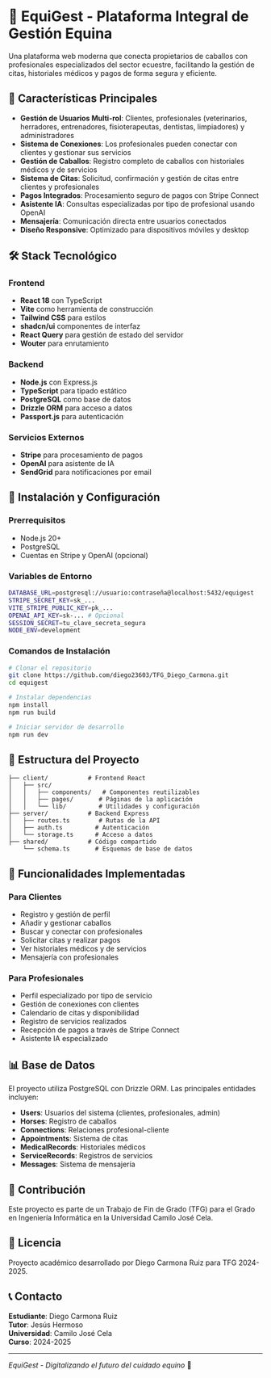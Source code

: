 # 🐎 EquiGest - Plataforma Integral de Gestión Equina

Una plataforma web moderna que conecta propietarios de caballos con profesionales especializados del sector ecuestre, facilitando la gestión de citas, historiales médicos y pagos de forma segura y eficiente.

## 🌟 Características Principales

- **Gestión de Usuarios Multi-rol**: Clientes, profesionales (veterinarios, herradores, entrenadores, fisioterapeutas, dentistas, limpiadores) y administradores
- **Sistema de Conexiones**: Los profesionales pueden conectar con clientes y gestionar sus servicios
- **Gestión de Caballos**: Registro completo de caballos con historiales médicos y de servicios
- **Sistema de Citas**: Solicitud, confirmación y gestión de citas entre clientes y profesionales
- **Pagos Integrados**: Procesamiento seguro de pagos con Stripe Connect
- **Asistente IA**: Consultas especializadas por tipo de profesional usando OpenAI
- **Mensajería**: Comunicación directa entre usuarios conectados
- **Diseño Responsive**: Optimizado para dispositivos móviles y desktop

## 🛠️ Stack Tecnológico

### Frontend
- **React 18** con TypeScript
- **Vite** como herramienta de construcción
- **Tailwind CSS** para estilos
- **shadcn/ui** componentes de interfaz
- **React Query** para gestión de estado del servidor
- **Wouter** para enrutamiento

### Backend
- **Node.js** con Express.js
- **TypeScript** para tipado estático
- **PostgreSQL** como base de datos
- **Drizzle ORM** para acceso a datos
- **Passport.js** para autenticación

### Servicios Externos
- **Stripe** para procesamiento de pagos
- **OpenAI** para asistente de IA
- **SendGrid** para notificaciones por email

## 🚀 Instalación y Configuración

### Prerrequisitos
- Node.js 20+
- PostgreSQL
- Cuentas en Stripe y OpenAI (opcional)

### Variables de Entorno
```bash
DATABASE_URL=postgresql://usuario:contraseña@localhost:5432/equigest
STRIPE_SECRET_KEY=sk_...
VITE_STRIPE_PUBLIC_KEY=pk_...
OPENAI_API_KEY=sk-... # Opcional
SESSION_SECRET=tu_clave_secreta_segura
NODE_ENV=development
```

### Comandos de Instalación
```bash
# Clonar el repositorio
git clone https://github.com/diego23603/TFG_Diego_Carmona.git
cd equigest

# Instalar dependencias
npm install
npm run build

# Iniciar servidor de desarrollo
npm run dev
```

## 📁 Estructura del Proyecto

```
├── client/           # Frontend React
│   ├── src/
│   │   ├── components/   # Componentes reutilizables
│   │   ├── pages/       # Páginas de la aplicación
│   │   └── lib/         # Utilidades y configuración
├── server/           # Backend Express
│   ├── routes.ts        # Rutas de la API
│   ├── auth.ts         # Autenticación
│   └── storage.ts      # Acceso a datos
├── shared/           # Código compartido
    └── schema.ts       # Esquemas de base de datos

```

## 🎯 Funcionalidades Implementadas

### Para Clientes
- Registro y gestión de perfil
- Añadir y gestionar caballos
- Buscar y conectar con profesionales
- Solicitar citas y realizar pagos
- Ver historiales médicos y de servicios
- Mensajería con profesionales

### Para Profesionales
- Perfil especializado por tipo de servicio
- Gestión de conexiones con clientes
- Calendario de citas y disponibilidad
- Registro de servicios realizados
- Recepción de pagos a través de Stripe Connect
- Asistente IA especializado


## 📊 Base de Datos

El proyecto utiliza PostgreSQL con Drizzle ORM. Las principales entidades incluyen:

- **Users**: Usuarios del sistema (clientes, profesionales, admin)
- **Horses**: Registro de caballos
- **Connections**: Relaciones profesional-cliente
- **Appointments**: Sistema de citas
- **MedicalRecords**: Historiales médicos
- **ServiceRecords**: Registros de servicios
- **Messages**: Sistema de mensajería

## 🤝 Contribución

Este proyecto es parte de un Trabajo de Fin de Grado (TFG) para el Grado en Ingeniería Informática en la Universidad Camilo José Cela.

## 📄 Licencia

Proyecto académico desarrollado por Diego Carmona Ruiz para TFG 2024-2025.

## 📞 Contacto

**Estudiante**: Diego Carmona Ruiz  
**Tutor**: Jesús Hermoso  
**Universidad**: Camilo José Cela  
**Curso**: 2024-2025

---

*EquiGest - Digitalizando el futuro del cuidado equino* 🐴